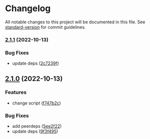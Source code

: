 # Changelog

All notable changes to this project will be documented in this file. See [standard-version](https://github.com/conventional-changelog/standard-version) for commit guidelines.

### [2.1.1](https://github.com/mm-atom/an000045/compare/v2.1.0...v2.1.1) (2022-10-13)


### Bug Fixes

* update deps ([2c7239f](https://github.com/mm-atom/an000045/commit/2c7239f86eadeb826c03cc88076b4b0afe7dc82a))

## [2.1.0](https://github.com/mm-atom/an000045/compare/v2.0.1...v2.1.0) (2022-10-13)


### Features

* change script ([f747b2c](https://github.com/mm-atom/an000045/commit/f747b2c9fc6f08029e2a8db76f8253e480414921))


### Bug Fixes

* add peerdeps ([5ee2f22](https://github.com/mm-atom/an000045/commit/5ee2f22e9136f7454e1e68bf49ebc4e848a074df))
* update deps ([9f3f495](https://github.com/mm-atom/an000045/commit/9f3f495f2be2c810f1ff0530d0dab373de686984))
